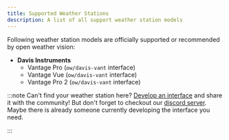 ```yaml
---
title: Supported Weather Stations
description: A list of all support weather station models
---
```


Following weather station models are officially supported or recommended by open weather vision:

-   **Davis Instruments**
    -   Vantage Pro (`ow/davis-vant` interface)
    -   Vantage Vue (`ow/davis-vant` interface)
    -   Vantage Pro 2 (`ow/davis-vant` interface)

:::note
Can't find your weather station here? [Develop an interface](/docs/developer-guides/station-interface) and share it with the community! But don't forget to checkout our [discord server](https://discord.gg/YxVmbrYy). Maybe there is already someone currently developing the interface you need.

:::
